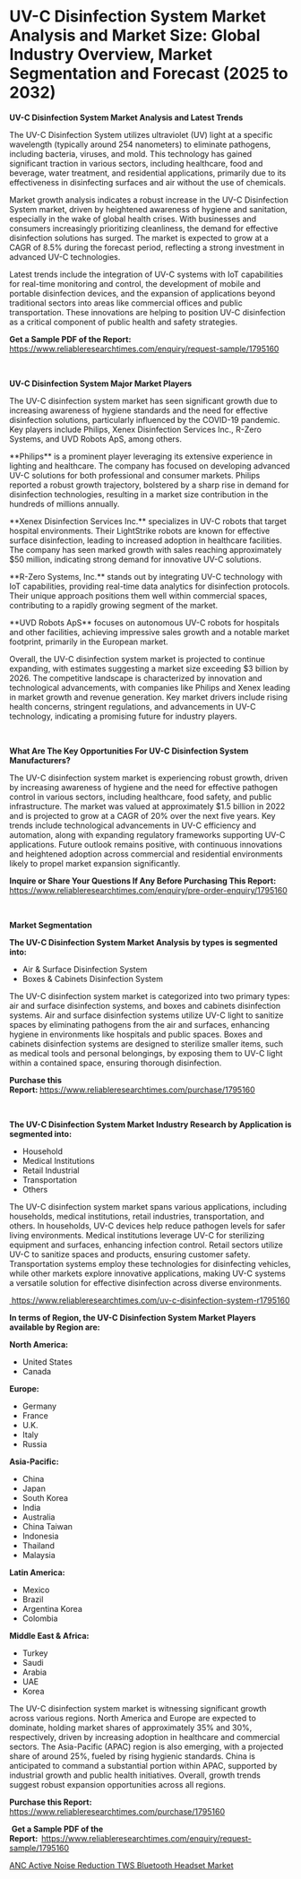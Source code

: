 <p><h1>UV-C Disinfection System Market Analysis and Market Size: Global Industry Overview, Market Segmentation and Forecast (2025 to 2032)</h1></p><p><strong>UV-C Disinfection System Market Analysis and Latest Trends</strong></p>
<p><p>The UV-C Disinfection System utilizes ultraviolet (UV) light at a specific wavelength (typically around 254 nanometers) to eliminate pathogens, including bacteria, viruses, and mold. This technology has gained significant traction in various sectors, including healthcare, food and beverage, water treatment, and residential applications, primarily due to its effectiveness in disinfecting surfaces and air without the use of chemicals.</p><p>Market growth analysis indicates a robust increase in the UV-C Disinfection System market, driven by heightened awareness of hygiene and sanitation, especially in the wake of global health crises. With businesses and consumers increasingly prioritizing cleanliness, the demand for effective disinfection solutions has surged. The market is expected to grow at a CAGR of 8.5% during the forecast period, reflecting a strong investment in advanced UV-C technologies.</p><p>Latest trends include the integration of UV-C systems with IoT capabilities for real-time monitoring and control, the development of mobile and portable disinfection devices, and the expansion of applications beyond traditional sectors into areas like commercial offices and public transportation. These innovations are helping to position UV-C disinfection as a critical component of public health and safety strategies.</p></p>
<p><strong>Get a Sample PDF of the Report:&nbsp;</strong> <a href="https://www.reliableresearchtimes.com/enquiry/request-sample/1795160?utm_campaign=2284&utm_medium=2&utm_source=Github&utm_content=ia&utm_term=10022025&utm_id=uv-c-disinfection-system">https://www.reliableresearchtimes.com/enquiry/request-sample/1795160</a></p>
<p>&nbsp;</p>
<p><strong>UV-C Disinfection System Major Market Players</strong></p>
<p><p>The UV-C disinfection system market has seen significant growth due to increasing awareness of hygiene standards and the need for effective disinfection solutions, particularly influenced by the COVID-19 pandemic. Key players include Philips, Xenex Disinfection Services Inc., R-Zero Systems, and UVD Robots ApS, among others.</p><p>**Philips** is a prominent player leveraging its extensive experience in lighting and healthcare. The company has focused on developing advanced UV-C solutions for both professional and consumer markets. Philips reported a robust growth trajectory, bolstered by a sharp rise in demand for disinfection technologies, resulting in a market size contribution in the hundreds of millions annually.</p><p>**Xenex Disinfection Services Inc.** specializes in UV-C robots that target hospital environments. Their LightStrike robots are known for effective surface disinfection, leading to increased adoption in healthcare facilities. The company has seen marked growth with sales reaching approximately $50 million, indicating strong demand for innovative UV-C solutions.</p><p>**R-Zero Systems, Inc.** stands out by integrating UV-C technology with IoT capabilities, providing real-time data analytics for disinfection protocols. Their unique approach positions them well within commercial spaces, contributing to a rapidly growing segment of the market. </p><p>**UVD Robots ApS** focuses on autonomous UV-C robots for hospitals and other facilities, achieving impressive sales growth and a notable market footprint, primarily in the European market.</p><p>Overall, the UV-C disinfection system market is projected to continue expanding, with estimates suggesting a market size exceeding $3 billion by 2026. The competitive landscape is characterized by innovation and technological advancements, with companies like Philips and Xenex leading in market growth and revenue generation. Key market drivers include rising health concerns, stringent regulations, and advancements in UV-C technology, indicating a promising future for industry players.</p></p>
<p>&nbsp;</p>
<p><strong>What Are The Key Opportunities For UV-C Disinfection System Manufacturers?</strong></p>
<p><p>The UV-C disinfection system market is experiencing robust growth, driven by increasing awareness of hygiene and the need for effective pathogen control in various sectors, including healthcare, food safety, and public infrastructure. The market was valued at approximately $1.5 billion in 2022 and is projected to grow at a CAGR of 20% over the next five years. Key trends include technological advancements in UV-C efficiency and automation, along with expanding regulatory frameworks supporting UV-C applications. Future outlook remains positive, with continuous innovations and heightened adoption across commercial and residential environments likely to propel market expansion significantly.</p></p>
<p><strong>Inquire or Share Your Questions If Any Before Purchasing This Report:</strong> <a href="https://www.reliableresearchtimes.com/enquiry/pre-order-enquiry/1795160?utm_campaign=2284&utm_medium=2&utm_source=Github&utm_content=ia&utm_term=10022025&utm_id=uv-c-disinfection-system">https://www.reliableresearchtimes.com/enquiry/pre-order-enquiry/1795160</a></p>
<p>&nbsp;</p>
<p><strong>Market Segmentation</strong></p>
<p><strong>The UV-C Disinfection System Market Analysis by types is segmented into:</strong></p>
<p><ul><li>Air & Surface Disinfection System</li><li>Boxes & Cabinets Disinfection System</li></ul></p>
<p><p>The UV-C disinfection system market is categorized into two primary types: air and surface disinfection systems, and boxes and cabinets disinfection systems. Air and surface disinfection systems utilize UV-C light to sanitize spaces by eliminating pathogens from the air and surfaces, enhancing hygiene in environments like hospitals and public spaces. Boxes and cabinets disinfection systems are designed to sterilize smaller items, such as medical tools and personal belongings, by exposing them to UV-C light within a contained space, ensuring thorough disinfection.</p></p>
<p><strong>Purchase this Report:&nbsp;</strong><a href="https://www.reliableresearchtimes.com/purchase/1795160?utm_campaign=2284&utm_medium=2&utm_source=Github&utm_content=ia&utm_term=10022025&utm_id=uv-c-disinfection-system">https://www.reliableresearchtimes.com/purchase/1795160</a></p>
<p>&nbsp;</p>
<p><strong>The UV-C Disinfection System Market Industry Research by Application is segmented into:</strong></p>
<p><ul><li>Household</li><li>Medical Institutions</li><li>Retail Industrial</li><li>Transportation</li><li>Others</li></ul></p>
<p><p>The UV-C disinfection system market spans various applications, including households, medical institutions, retail industries, transportation, and others. In households, UV-C devices help reduce pathogen levels for safer living environments. Medical institutions leverage UV-C for sterilizing equipment and surfaces, enhancing infection control. Retail sectors utilize UV-C to sanitize spaces and products, ensuring customer safety. Transportation systems employ these technologies for disinfecting vehicles, while other markets explore innovative applications, making UV-C systems a versatile solution for effective disinfection across diverse environments.</p></p>
<p><a href="https://www.reliableresearchtimes.com/uv-c-disinfection-system-r1795160?utm_campaign=2284&utm_medium=2&utm_source=Github&utm_content=ia&utm_term=10022025&utm_id=uv-c-disinfection-system">&nbsp;https://www.reliableresearchtimes.com/uv-c-disinfection-system-r1795160</a></p>
<p><strong>In terms of Region, the UV-C Disinfection System Market Players available by Region are:</strong></p>
<p>
    <p> <strong> North America: </strong>
        <ul>
            <li>United States</li>
            <li>Canada</li>
        </ul>
        </p> 
    <p> <strong> Europe: </strong>
        <ul>
            <li>Germany</li>
            <li>France</li>
            <li>U.K.</li>
            <li>Italy</li>
            <li>Russia</li>
        </ul>
        </p> 
    <p> <strong> Asia-Pacific: </strong>
        <ul>
            <li>China</li>
            <li>Japan</li>
            <li>South Korea</li>
            <li>India</li>
            <li>Australia</li>
            <li>China Taiwan</li>
            <li>Indonesia</li>
            <li>Thailand</li>
            <li>Malaysia</li>
        </ul>
        </p> 
    <p> <strong> Latin America: </strong>
        <ul>
            <li>Mexico</li>
            <li>Brazil</li>
            <li>Argentina Korea</li>
            <li>Colombia</li>
        </ul>
        </p> 
    <p> <strong> Middle East & Africa: </strong>
        <ul>
            <li>Turkey</li>
            <li>Saudi</li>
            <li>Arabia</li>
            <li>UAE</li>
            <li>Korea</li>
        </ul>
    </p>
    </p>
<p><p>The UV-C disinfection system market is witnessing significant growth across various regions. North America and Europe are expected to dominate, holding market shares of approximately 35% and 30%, respectively, driven by increasing adoption in healthcare and commercial sectors. The Asia-Pacific (APAC) region is also emerging, with a projected share of around 25%, fueled by rising hygienic standards. China is anticipated to command a substantial portion within APAC, supported by industrial growth and public health initiatives. Overall, growth trends suggest robust expansion opportunities across all regions.</p></p>
<p><strong>Purchase this Report: </strong><a href="https://www.reliableresearchtimes.com/purchase/1795160?utm_campaign=2284&utm_medium=2&utm_source=Github&utm_content=ia&utm_term=10022025&utm_id=uv-c-disinfection-system">https://www.reliableresearchtimes.com/purchase/1795160</a></p>
<p>&nbsp;<strong>Get a Sample PDF of the Report:&nbsp;&nbsp;</strong><a href="https://www.reliableresearchtimes.com/enquiry/request-sample/1795160?utm_campaign=2284&utm_medium=2&utm_source=Github&utm_content=ia&utm_term=10022025&utm_id=uv-c-disinfection-system">https://www.reliableresearchtimes.com/enquiry/request-sample/1795160</a></p>
<p><strong></strong></p>
<p><p><a href="https://github.com/manesros8/Market-Research-Report-List-1/blob/main/anc-active-noise-reduction-tws-bluetooth-headset-market.md?utm_campaign=2284&utm_medium=2&utm_source=Github&utm_content=ia&utm_term=10022025&utm_id=uv-c-disinfection-system">ANC Active Noise Reduction TWS Bluetooth Headset Market</a></p></p>